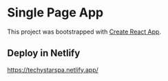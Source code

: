 # Single Page App

This project was bootstrapped with [Create React App](https://github.com/facebook/create-react-app).

## Deploy in Netlify
https://techystarspa.netlify.app/

